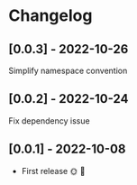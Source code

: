 # Changelog

## [0.0.3] - 2022-10-26

Simplify namespace convention

## [0.0.2] - 2022-10-24

Fix dependency issue

## [0.0.1] - 2022-10-08

* First release 🌞 🚀
